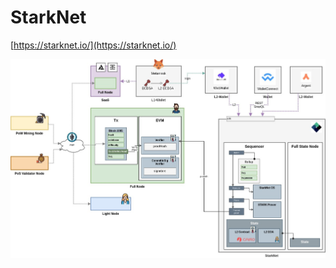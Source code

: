 # StarkNet

[https://starknet.io/](https://starknet.io/)


<img src="Blockchain-Architecture-L2-StarkWare-StarkNet.jpg" width="900">
